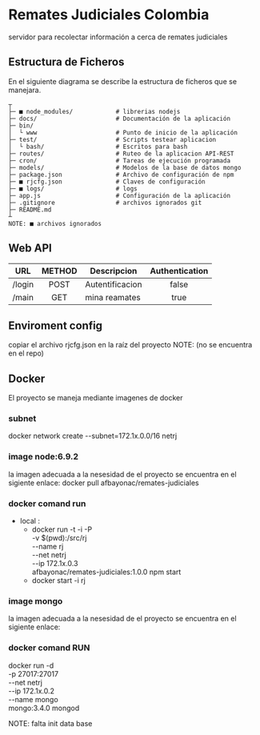 # Remates Judiciales Colombia

servidor para recolectar información a cerca de remates judiciales

## Estructura de Ficheros

En el siguiente diagrama se describe la estructura de ficheros que se manejara.


    ┬
    ├─ ■ node_modules/            # librerias nodejs
    ├─ docs/                      # Documentación de la aplicación
    ├─ bin/
    │  └ www                      # Punto de inicio de la aplicación
    ├─ test/                      # Scripts testear aplicacion
    │  └ bash/                    # Escritos para bash
    ├─ routes/                    # Ruteo de la aplicacion API-REST
    ├─ cron/                      # Tareas de ejecución programada
    ├─ models/                    # Modelos de la base de datos mongo
    ├─ package.json               # Archivo de configuración de npm
    ├─ ■ rjcfg.json               # Claves de configuración
    ├─ ■ logs/                    # logs
    ├─ app.js                     # Configuración de la aplicación
    ├─ .gitignore                 # archivos ignorados git
    ├─ README.md
    ┴
    NOTE: ■ archivos ignorados

## Web API


| URL | METHOD | Descripcion | Authentication |
|-----|:------:|-------------|:--------------:|
| /login | POST | Autentificacion | false |
| /main | GET | mina reamates | true |

##  Enviroment config
  copiar el archivo rjcfg.json en la raíz del proyecto
  NOTE: (no se encuentra en el repo)

## Docker

  El proyecto se maneja mediante imagenes de docker

### subnet
  docker network create --subnet=172.1x.0.0/16 netrj

### image node:6.9.2

  la imagen adecuada a la nesesidad de el proyecto se
  encuentra en el sigiente enlace:
  docker pull afbayonac/remates-judiciales

### docker comand run

*  local :
    * docker run -t -i -P \
      -v $(pwd):/src/rj \
      --name rj \
      --net netrj \
      --ip 172.1x.0.3 \
      afbayonac/remates-judiciales:1.0.0 npm start
    *  docker start -i rj

### image mongo

  la imagen adecuada a la nesesidad de el proyecto se
  encuentra en el sigiente enlace:

### docker comand RUN

  docker run -d \
  -p 27017:27017 \
   --net netrj \
   --ip 172.1x.0.2 \
   --name mongo \
    mongo:3.4.0 mongod

NOTE: falta init data base
